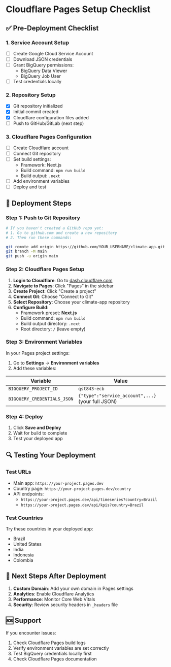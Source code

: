 # Cloudflare Pages Setup Checklist

## ✅ Pre-Deployment Checklist

### 1. Service Account Setup
- [ ] Create Google Cloud Service Account
- [ ] Download JSON credentials
- [ ] Grant BigQuery permissions:
  - BigQuery Data Viewer
  - BigQuery Job User
- [ ] Test credentials locally

### 2. Repository Setup
- [x] Git repository initialized
- [x] Initial commit created
- [x] Cloudflare configuration files added
- [ ] Push to GitHub/GitLab (next step)

### 3. Cloudflare Pages Configuration
- [ ] Create Cloudflare account
- [ ] Connect Git repository
- [ ] Set build settings:
  - Framework: Next.js
  - Build command: `npm run build`
  - Build output: `.next`
- [ ] Add environment variables
- [ ] Deploy and test

## 🚀 Deployment Steps

### Step 1: Push to Git Repository
```bash
# If you haven't created a GitHub repo yet:
# 1. Go to github.com and create a new repository
# 2. Then run these commands:

git remote add origin https://github.com/YOUR_USERNAME/climate-app.git
git branch -M main
git push -u origin main
```

### Step 2: Cloudflare Pages Setup
1. **Login to Cloudflare**: Go to [dash.cloudflare.com](https://dash.cloudflare.com/)
2. **Navigate to Pages**: Click "Pages" in the sidebar
3. **Create Project**: Click "Create a project"
4. **Connect Git**: Choose "Connect to Git"
5. **Select Repository**: Choose your climate-app repository
6. **Configure Build**:
   - Framework preset: **Next.js**
   - Build command: `npm run build`
   - Build output directory: `.next`
   - Root directory: `/` (leave empty)

### Step 3: Environment Variables
In your Pages project settings:
1. Go to **Settings** → **Environment variables**
2. Add these variables:

| Variable | Value |
|----------|-------|
| `BIGQUERY_PROJECT_ID` | `qst843-ecb` |
| `BIGQUERY_CREDENTIALS_JSON` | `{"type":"service_account",...}` (your full JSON) |

### Step 4: Deploy
1. Click **Save and Deploy**
2. Wait for build to complete
3. Test your deployed app

## 🔍 Testing Your Deployment

### Test URLs
- Main app: `https://your-project.pages.dev`
- Country page: `https://your-project.pages.dev/country`
- API endpoints:
  - `https://your-project.pages.dev/api/timeseries?country=Brazil`
  - `https://your-project.pages.dev/api/kpis?country=Brazil`

### Test Countries
Try these countries in your deployed app:
- Brazil
- United States
- India
- Indonesia
- Colombia

## 🎯 Next Steps After Deployment

1. **Custom Domain**: Add your own domain in Pages settings
2. **Analytics**: Enable Cloudflare Analytics
3. **Performance**: Monitor Core Web Vitals
4. **Security**: Review security headers in `_headers` file

## 🆘 Support

If you encounter issues:
1. Check Cloudflare Pages build logs
2. Verify environment variables are set correctly
3. Test BigQuery credentials locally first
4. Check Cloudflare Pages documentation
